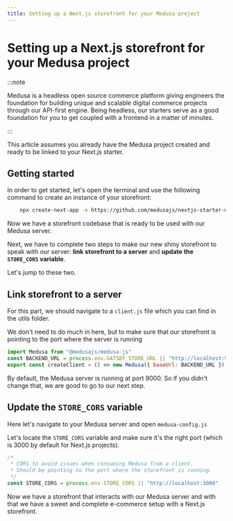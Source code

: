 ```yaml
---
title: Setting up a Next.js storefront for your Medusa project
---
```


# Setting up a Next.js storefront for your Medusa project

:::note

Medusa is a headless open source commerce platform giving engineers the foundation for building unique and scalable digital commerce projects through our API-first engine.
Being headless, our starters serve as a good foundation for you to get coupled with a frontend in a matter of minutes.

:::

This article assumes you already have the Medusa project created and ready to be linked to your Next.js starter.

## Getting started

In order to get started, let's open the terminal and use the following command to create an instance of your storefront:

```zsh
    npx create-next-app -e https://github.com/medusajs/nextjs-starter-medusa my-medusa-storefront
```

Now we have a storefront codebase that is ready to be used with our Medusa server.

Next, we have to complete two steps to make our new shiny storefront to speak with our server: **link storefront to a server** and **update the `STORE_CORS` variable**.

Let's jump to these two.

## Link storefront to a server

For this part, we should navigate to a `client.js` file which you can find in the utils folder.

We don't need to do much in here, but to make sure that our storefront is pointing to the port where the server is running

```js
import Medusa from "@medusajs/medusa-js"
const BACKEND_URL = process.env.GATSBY_STORE_URL || "http://localhost:9000" // <--- That is the line we are looking for
export const createClient = () => new Medusa({ baseUrl: BACKEND_URL })
```

By default, the Medusa server is running at port 9000. So if you didn't change that, we are good to go to our next step.

## Update the `STORE_CORS` variable

Here let's navigate to your Medusa server and open `medusa-config.js`

Let's locate the `STORE_CORS` variable and make sure it's the right port (which is 3000 by default for Next.js projects).

```js
/*
 * CORS to avoid issues when consuming Medusa from a client.
 * Should be pointing to the port where the storefront is running.
 */
const STORE_CORS = process.env.STORE_CORS || "http://localhost:3000"
```

Now we have a storefront that interacts with our Medusa server and with that we have a sweet and complete e-commerce setup with a Next.js storefront.
